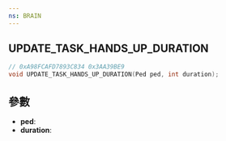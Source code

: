 ```yaml
---
ns: BRAIN
---
```

## UPDATE_TASK_HANDS_UP_DURATION

```c
// 0xA98FCAFD7893C834 0x3AA39BE9
void UPDATE_TASK_HANDS_UP_DURATION(Ped ped, int duration);
```


## 參數
* **ped**: 
* **duration**: 

